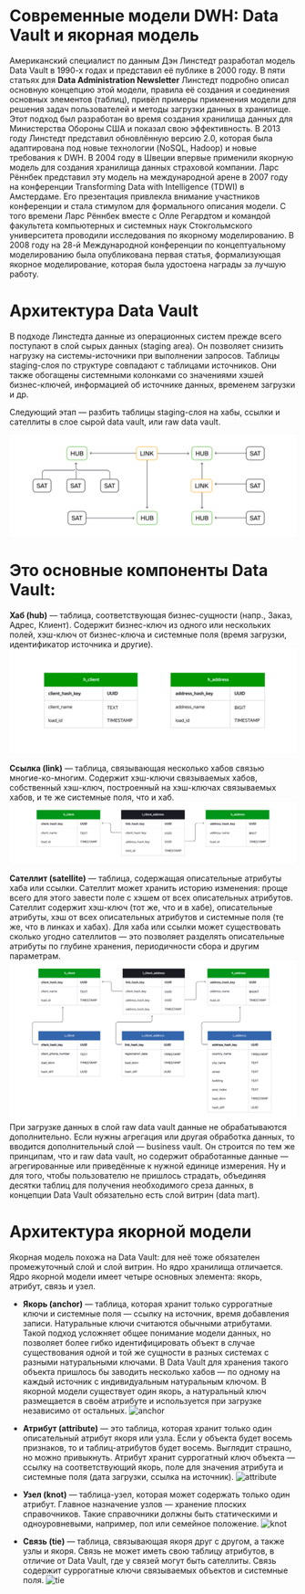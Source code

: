 # Современные модели DWH: Data Vault и якорная модель 
Американский специалист по данным Дэн Линстедт разработал модель Data Vault в 1990-х годах и представил её публике в 2000 году. В пяти статьях для **Data Administration Newsletter** Линстедт подробно описал основную концепцию этой модели, правила её создания и соединения основных элементов (таблиц), привёл примеры применения модели для решения задач пользователей и методы загрузки данных в хранилище. Этот подход был разработан во время создания хранилища данных для Министерства Обороны США и показал свою эффективность. В 2013 году Линстедт представил обновлённую версию 2.0, которая была адаптирована под новые технологии (NoSQL, Hadoop) и новые требования к DWH.
В 2004 году в Швеции впервые применили якорную модель для создания хранилища данных страховой компании. Ларс Рённбек представил эту модель на международной арене в 2007 году на конференции Transforming Data with Intelligence (TDWI) в Амстердаме. Его презентация привлекла внимание участников конференции и стала стимулом для формального описания модели. С того времени Ларс Рённбек вместе с Олле Регардтом и командой факультета компьютерных и системных наук Стокгольмского университета проводили исследования по якорному моделированию. В 2008 году на 28-й Международной конференции по концептуальному моделированию была опубликована первая статья, формализующая якорное моделирование, которая была удостоена награды за лучшую работу. 

# Архитектура Data Vault 
В подходе Линстедта данные из операционных систем прежде всего поступают в слой сырых данных (staging area). Он позволяет снизить нагрузку на системы-источники при выполнении запросов. Таблицы staging-слоя по структуре совпадают с таблицами источников. Они также обогащены системными колонками со значениями хэшей бизнес-ключей, информацией об источнике данных, временем загрузки и др. 

Следующий этап — разбить таблицы staging-слоя на хабы, ссылки и сателлиты в слое сырой data vault, или raw data vault.

![vault](/image/vault.png)

# Это основные компоненты Data Vault: 
**Хаб (hub)** — таблица, соответствующая бизнес-сущности (напр., Заказ, Адрес, Клиент). Содержит бизнес-ключ из одного или нескольких полей, хэш-ключ от бизнес-ключа и системные поля (время загрузки, идентификатор источника и другие).
![hub](/image/hub.png)

**Ссылка (link)** — таблица, связывающая несколько хабов связью многие-ко-многим. Содержит хэш-ключи связываемых хабов, собственный хэш-ключ, построенный на хэш-ключах связываемых хабов, и те же системные поля, что и хаб.
![link](/image/link.png)

**Сателлит (satellite)** — таблица, содержащая описательные атрибуты хаба или ссылки. Сателлит может хранить историю изменения: проще всего для этого завести поле с хэшем от всех описательных атрибутов. Сателлит содержит хэш-ключ (тот же, что и в хабе), описательные атрибуты, хэш от всех описательных атрибутов и системные поля (те же, что в линках и хабах). Для хаба или ссылки может существовать сколько угодно сателлитов — это позволяет разделять описательные атрибуты по глубине хранения, периодичности сбора и другим параметрам.
![satellite](/image/satellite.png)
При загрузке данных в слой raw data vault данные не обрабатываются дополнительно. Если нужны агрегация или другая обработка данных, то вводится дополнительный слой — business vault. Он строится по тем же принципам, что и raw data vault, но содержит обработанные данные — агрегированные или приведённые к нужной единице измерения.
Ну и для того, чтобы пользователю не пришлось страдать, объединяя десятки таблиц для получения необходимого среза данных, в концепции Data Vault обязательно есть слой витрин (data mart).

# Архитектура якорной модели 
Якорная модель похожа на Data Vault: для неё тоже обязателен промежуточный слой и слой витрин. Но ядро хранилища отличается.
Ядро якорной модели имеет четыре основных элемента: якорь, атрибут, связь и узел. 

- **Якорь (anchor)** — таблица, которая хранит только суррогатные ключи и системные поля — ссылку на источник, время добавления записи. Натуральные ключи считаются обычными атрибутами. Такой подход усложняет общее понимание модели данных, но позволяет более гибко идентифицировать объект в случае существования одной и той же сущности в разных системах с разными натуральными ключами. В Data Vault для хранения такого объекта пришлось бы заводить несколько хабов — по одному на каждый источник с индивидуальным натуральным ключом. В якорной модели существует один якорь, а натуральный ключ размещается в своём атрибуте и используется при загрузке независимо от остальных. 
![anchor](/image/)

- **Атрибут (attribute)** — это таблица, которая хранит только один описательный атрибут якоря или узла. Если у объекта будет восемь признаков, то и таблиц-атрибутов будет восемь. Выглядит страшно, но можно привыкнуть. Атрибут хранит суррогатный ключ объекта — ссылку на соответствующий якорь, поле для значения атрибута и системные поля (дата загрузки, ссылка на источник). 
![attribute](/image/)

- **Узел (knot)** — таблица-узел, которая может содержать только один атрибут. Главное назначение узлов — хранение плоских справочников. Такие справочники должны быть статическими и одноуровневыми, например, пол или семейное положение. 
![knot](/image/)

- **Связь (tie)** — таблица, связывающая якоря друг с другом, а также узлы и якоря. Связь не может иметь свою таблицу атрибутов, в отличие от Data Vault, где у связей могут быть сателлиты. Связь содержит суррогатные ключи связываемых объектов и системные поля. 
![tie](/image/)
